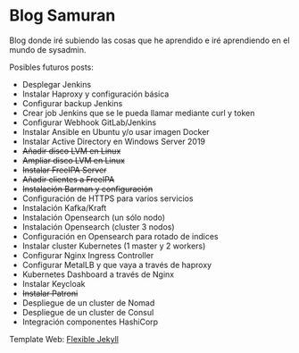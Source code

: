 # Blog Samuran

Blog donde iré subiendo las cosas que he aprendido e iré aprendiendo en el mundo de sysadmin.

Posibles futuros posts:

- Desplegar Jenkins
- Instalar Haproxy y configuración básica
- Configurar backup Jenkins
- Crear job Jenkins que se le pueda llamar mediante curl y token
- Configurar Webhook GitLab/Jenkins
- Instalar Ansible en Ubuntu y/o usar imagen Docker
- Instalar Active Directory en Windows Server 2019
- ~~Añadir disco LVM en Linux~~
- ~~Ampliar disco LVM en Linux~~
- ~~Instalar FreeIPA Server~~
- ~~Añadir clientes a FreeIPA~~
- ~~Instalación Barman y configuración~~
- Configuración de HTTPS para varios servicios
- Instalación Kafka/Kraft
- Instalación Opensearch (un sólo nodo)
- Instalación Opensearch (cluster 3 nodos)
- Configuración en Opensearch para rotado de indices
- Instalar cluster Kubernetes (1 master y 2 workers)
- Configurar Nginx Ingress Controller
- Configurar MetalLB y que vaya a través de haproxy
- Kubernetes Dashboard a través de Nginx
- Instalar Keycloak
- ~~Instalar Patroni~~
- Despliegue de un cluster de Nomad
- Despliegue de un cluster de Consul
- Integración componentes HashiCorp

Template Web: [Flexible Jekyll](https://github.com/artemsheludko/flexible-jekyll)
